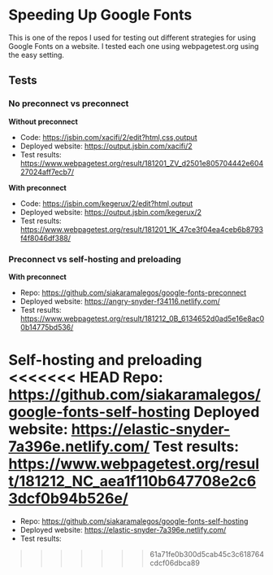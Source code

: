 # Speeding Up Google Fonts

This is one of the repos I used for testing out different strategies for using Google Fonts on a website. I tested each one using webpagetest.org using the easy setting.

## Tests

### No preconnect vs preconnect

**Without preconnect**
- Code: https://jsbin.com/xacifi/2/edit?html,css,output
- Deployed website: https://output.jsbin.com/xacifi/2 
- Test results: https://www.webpagetest.org/result/181201_ZV_d2501e805704442e60427024aff7ecb7/

**With preconnect**
- Code: https://jsbin.com/kegerux/2/edit?html,output
- Deployed website: https://output.jsbin.com/kegerux/2
- Test results: https://www.webpagetest.org/result/181201_1K_47ce3f04ea4ceb6b8793f4f8046df388/

### Preconnect vs self-hosting and preloading

**With preconnect**
- Repo: https://github.com/siakaramalegos/google-fonts-preconnect 
- Deployed website: https://angry-snyder-f34116.netlify.com/
- Test results: https://www.webpagetest.org/result/181212_0B_6134652d0ad5e16e8ac00b14775bd536/ 

**Self-hosting and preloading**
<<<<<<< HEAD
Repo: https://github.com/siakaramalegos/google-fonts-self-hosting
Deployed website: https://elastic-snyder-7a396e.netlify.com/
Test results: https://www.webpagetest.org/result/181212_NC_aea1f110b647708e2c63dcf0b94b526e/ 
=======
- Repo: https://github.com/siakaramalegos/google-fonts-self-hosting
- Deployed website: https://elastic-snyder-7a396e.netlify.com/
- Test results: 
>>>>>>> 61a71fe0b300d5cab45c3c618764cdcf06dbca89
